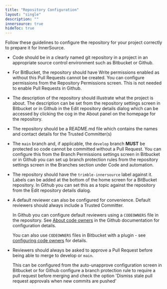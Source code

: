 ```yaml
---
title: "Repository Configuration"
layout: "single"
description: ""
innersource: true
hideToc: true
---
```


Follow these guidelines to configure the repository for your project correctly to prepare it for InnerSource.

- Code should be in a clearly named git repository in a project in an appropriate source control environment such as Bitbucket or Github.

- For BitBucket, the repository should have Write permissions enabled as without this Pull Requests cannot be created. You can configure permissions from the Repository Permissions screen. This is not needed to enable Pull Requests in Github.

- The description of the repository should illustrate what the project is about. The description can be set from the repository settings screen in Bitbucket or in Github in the Edit repository details dialog which can be accessed by clicking the cog in the About panel on the homepage for the repository.

- The repository should be a README.md file which contains the names and contact details for the Trusted Committer(s)

- The `main` branch and, if applicable, the `develop` branch **MUST** be protected so code cannot be committed without a Pull Request. You can configure this from the Branch Permissions settings screen in Bitbucket or in Github you can set up branch protection rules from the repository settings screen in the Branches section under Code and automation.

- The repository should have the `trimble-innersource` label against it. Labels can be added at the bottom of the home screen for a BitBucket repository. In Github you can set this as a topic against the repository from the Edit repository details dialog.

- A default reviewer can also be configured for convenience. Default reviewers should always include a Trusted Committer. 
 
    In Github you can configure default reviewers using a `CODEOWNERS` file in the repository. See [About code owners](https://docs.github.com/en/repositories/managing-your-repositorys-settings-and-features/customizing-your-repository/about-code-owners) in the Github documentation for configuration details.
    
    You can also use `CODEOWNERS` files in Bitbucket with a plugin - see [configuring code owners](codeowners-configuration.md) for details.

- Reviewers should always be asked to approve a Pull Request before being able to merge to develop or `main`. 

    This can be configured from the auto-unapprove configuration screen in Bitbucket or for Github configure a branch protection rule to require a pull request before merging and check the option 'Dismiss stale pull request approvals when new commits are pushed'


